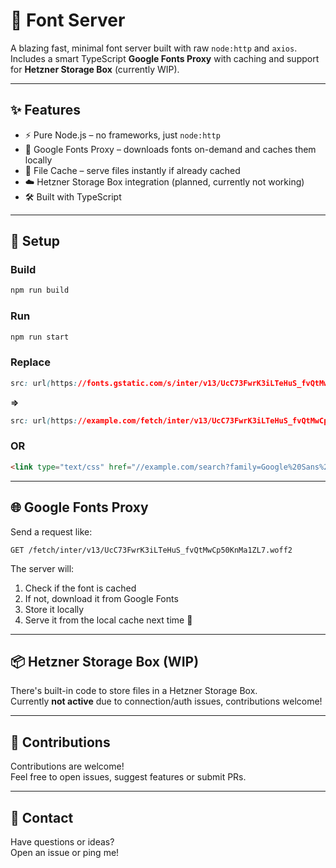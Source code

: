 # 📁 Font Server

A blazing fast, minimal font server built with raw `node:http` and `axios`.  
Includes a smart TypeScript **Google Fonts Proxy** with caching and support for **Hetzner Storage Box** (currently WIP).

---

## ✨ Features

- ⚡️ Pure Node.js – no frameworks, just `node:http`
- 🧠 Google Fonts Proxy – downloads fonts on-demand and caches them locally
- 💾 File Cache – serve files instantly if already cached
- ☁️ Hetzner Storage Box integration (planned, currently not working)
- 🛠 Built with TypeScript

---

## 🔧 Setup

### Build
```bash
npm run build
```

### Run
```bash
npm run start
```

### Replace
```css
src: url(https://fonts.gstatic.com/s/inter/v13/UcC73FwrK3iLTeHuS_fvQtMwCp50KnMa2JL7SUc.woff2) format('woff2');
```

**=>**

```css
src: url(https://example.com/fetch/inter/v13/UcC73FwrK3iLTeHuS_fvQtMwCp50KnMa2JL7SUc.woff2) format('woff2');
```

### OR

```html
<link type="text/css" href="//example.com/search?family=Google%20Sans%20Text%3A400%2C500%2C700" rel="stylesheet">
```

---

## 🌐 Google Fonts Proxy

Send a request like:

```
GET /fetch/inter/v13/UcC73FwrK3iLTeHuS_fvQtMwCp50KnMa1ZL7.woff2
```

The server will:
1. Check if the font is cached
2. If not, download it from Google Fonts
3. Store it locally
4. Serve it from the local cache next time 🚀

---

## 📦 Hetzner Storage Box (WIP)

There's built-in code to store files in a Hetzner Storage Box.  
Currently **not active** due to connection/auth issues, contributions welcome!

---

## 🤝 Contributions

Contributions are welcome!  
Feel free to open issues, suggest features or submit PRs.

---

## 💬 Contact
Have questions or ideas?  
Open an issue or ping me!